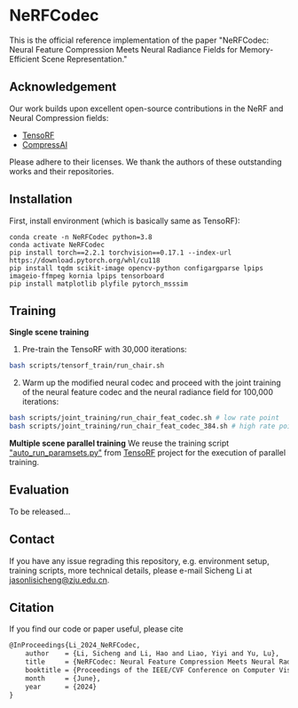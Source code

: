 # NeRFCodec
This is the official reference implementation of the paper "NeRFCodec: Neural Feature Compression Meets Neural Radiance Fields for Memory-Efficient Scene Representation."

## Acknowledgement
Our work builds upon excellent open-source contributions in the NeRF and Neural Compression fields:
- [TensoRF](https://github.com/apchenstu/TensoRF)
- [CompressAI](https://github.com/InterDigitalInc/CompressAI) 

Please adhere to their licenses. We thank the authors of these outstanding works and their repositories.

## Installation

First, install environment (which is basically same as TensoRF):
```
conda create -n NeRFCodec python=3.8
conda activate NeRFCodec
pip install torch==2.2.1 torchvision==0.17.1 --index-url https://download.pytorch.org/whl/cu118
pip install tqdm scikit-image opencv-python configargparse lpips imageio-ffmpeg kornia lpips tensorboard
pip install matplotlib plyfile pytorch_msssim
```


## Training 
**Single scene training**
1. Pre-train the TensoRF with 30,000 iterations:
``` bash
bash scripts/tensorf_train/run_chair.sh
```
2. Warm up the modified neural codec and proceed with the joint training of the neural feature codec and the neural radiance field for 100,000 iterations:
``` bash 
bash scripts/joint_training/run_chair_feat_codec.sh # low rate point
bash scripts/joint_training/run_chair_feat_codec_384.sh # high rate point
```

**Multiple scene parallel training**
We reuse the training script ["auto_run_paramsets.py"](extra/auto_run_paramsets.py) from [TensoRF](https://github.com/apchenstu/TensoRF) project for the execution of parallel training.

## Evaluation
To be released...

## Contact
If you have any issue regrading this repository, e.g. environment setup, training scripts, more technical details, please e-mail Sicheng Li at jasonlisicheng@zju.edu.cn. 

## Citation
If you find our code or paper useful, please cite
```tex
@InProceedings{Li_2024_NeRFCodec,
    author    = {Li, Sicheng and Li, Hao and Liao, Yiyi and Yu, Lu},
    title     = {NeRFCodec: Neural Feature Compression Meets Neural Radiance Fields for Memory-efficient Scene Representation},
    booktitle = {Proceedings of the IEEE/CVF Conference on Computer Vision and Pattern Recognition (CVPR)},
    month     = {June},
    year      = {2024}
}
```
